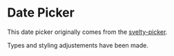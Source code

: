 # Date Picker

This date picker originally comes from the [svelty-picker](https://github.com/mskocik/svelty-picker).

Types and styling adjustements have been made.
